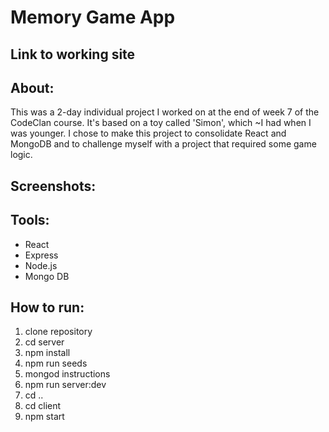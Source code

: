 # Memory Game App
<h2>Link to working site</h2>

<h2>About:</h2>
<p>This was a 2-day individual project I worked on at the end of week 7 of the CodeClan course.  It's based on a toy called 'Simon', which ~I had when I was younger.  I chose to make this project to consolidate React and MongoDB and to challenge myself with a project that required some game logic.

<h2>Screenshots: </h2>


<h2>Tools:</h2>

<ul>
  <li>React</li>
  <li>Express</li> 
  <li>Node.js</li> 
  <li>Mongo DB</li>
 </ul>


<h2>How to run:</h2>
<ol>
  <li>clone repository</li>
  <li>cd server</li>
  <li>npm install</li>
  <li>npm run seeds</li>
  <li>mongod instructions</li>
  <li>npm run server:dev</li>
  <li>cd ..</li>
  <li>cd client</li>
  <li>npm start</li>
</ol>





